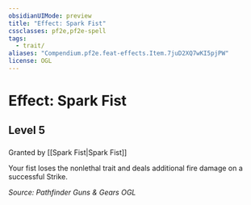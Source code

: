 ```yaml
---
obsidianUIMode: preview
title: "Effect: Spark Fist"
cssclasses: pf2e,pf2e-spell
tags:
  - trait/
aliases: "Compendium.pf2e.feat-effects.Item.7juD2XQ7wKI5pjPW"
license: OGL
---
```

# Effect: Spark Fist
## Level 5
### 






Granted by [[Spark Fist|Spark Fist]]

Your fist loses the nonlethal trait and deals additional fire damage on a successful Strike.

*Source: Pathfinder Guns & Gears*
*OGL*